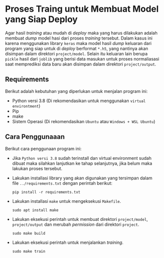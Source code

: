 # **Proses Traing untuk Membuat Model yang Siap Deploy**

Agar hasil *training* atau mudah di *deploy* maka yang harus dilakukan adalah membuat *dump* model hasi dari proses *training* tersebut. Dalam kasus ini karena menggunakan library `keras` maka model hasil *dump* keluaran dari program yang siap untuk di *deploy* berformat `*.h5`, yang nantinya akan disimpan dalam direktori `project/model`. Selain itu keluaran lain berupa `pickle` hasil dari `joblib` yang berisi data masukan untuk proses normaliasasi saat memprediksi data baru akan disimpan dalam direktori `project/output`.

## **Requirements**

Berikut adalah kebutuhan yang diperlukan untuk menjalan program ini:

+ Python versi 3.8 (Di rekomendasikan untuk menggunakan `virtual environtment`)
+ Pip
+ make
+ Sistem Operasi (Di rekomendasikan `Ubuntu` atau `Windows + WSL Ubuntu`)

## **Cara Penggunaaan**

Berikut cara penggunaan program ini:

+ Jika `Python versi 3.8` sudah terinstall dan virtual environment sudah dibuat maka silahkan lanjutkan ke tahap selanjutnya, jika belum maka lakukan proses tersebut.

+ Lakukan installasi library yang akan digunakan yang tersimpan dalam file `../requirements.txt` dengan perintah berikut:

    ```
    pip install -r requirements.txt
    ```

+ Lakukan installasi `make` untuk mengeksekusi `Makefile`.

    ```
    sudo apt install make
    ```

+ Lakukan eksekusi perintah untuk membuat direktori `project/model`, `project/output` dan merubah *permission* dari direktori `project`.

    ```
    sudo make build
    ```

+ Lakukan eksekusi perintah untuk menjalankan *training*.

    ```
    sudo make train
    ```